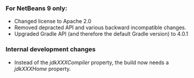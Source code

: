 ### For NetBeans 9 only:

- Changed license to Apache 2.0
- Removed depracted API and various backward incompatible changes.
- Upgraded Gradle API (and therefore the default Gradle version) to 4.0.1

### Internal development changes

- Instead of the *jdkXXXCompiler* property, the build now needs a *jdkXXXHome* property.
